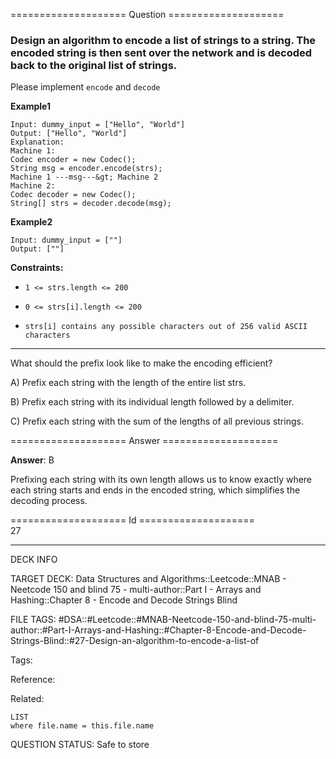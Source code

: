 ==================== Question ====================  

### Design an algorithm to encode **a list of strings** to **a string**. The encoded string is then sent over the network and is decoded back to the original list of strings.

Please implement `encode` and `decode`

**Example1**

<!-- codeblock-start -->
<pre><code>Input: dummy_input = ["Hello", "World"]
Output: ["Hello", "World"]
Explanation:
Machine 1:
Codec encoder = new Codec();
String msg = encoder.encode(strs);
Machine 1 ---msg---&#x26;gt; Machine 2
Machine 2:
Codec decoder = new Codec();
String[] strs = decoder.decode(msg);
</code></pre>
<!-- codeblock-end -->

**Example2**

<!-- codeblock-start -->
<pre><code>Input: dummy_input = [""]
Output: [""]
</code></pre>
<!-- codeblock-end -->

**Constraints:**

- `1 <= strs.length <= 200`

- `0 <= strs[i].length <= 200`

- `strs[i] contains any possible characters out of 256 valid ASCII characters`

---

What should the prefix look like to make the encoding efficient?

A) Prefix each string with the length of the entire list strs.

B) Prefix each string with its individual length followed by a delimiter.

C) Prefix each string with the sum of the lengths of all previous strings.  

==================== Answer ====================  

**Answer**: B

Prefixing each string with its own length allows us to know exactly where each string starts and ends in the encoded string, which simplifies the decoding process.

==================== Id ====================  
27

---

DECK INFO

TARGET DECK: Data Structures and Algorithms::Leetcode::MNAB - Neetcode 150 and blind 75 - multi-author::Part I - Arrays and Hashing::Chapter 8 - Encode and Decode Strings Blind

FILE TAGS: #DSA::#Leetcode::#MNAB-Neetcode-150-and-blind-75-multi-author::#Part-I-Arrays-and-Hashing::#Chapter-8-Encode-and-Decode-Strings-Blind::#27-Design-an-algorithm-to-encode-a-list-of

Tags:

Reference:

Related:

```dataview
LIST
where file.name = this.file.name
```
QUESTION STATUS: Safe to store
